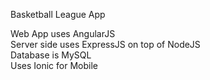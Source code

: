 Basketball League App

Web App uses AngularJS<br>
Server side uses ExpressJS on top of NodeJS<br>
Database is MySQL<br>
Uses Ionic for Mobile<br>